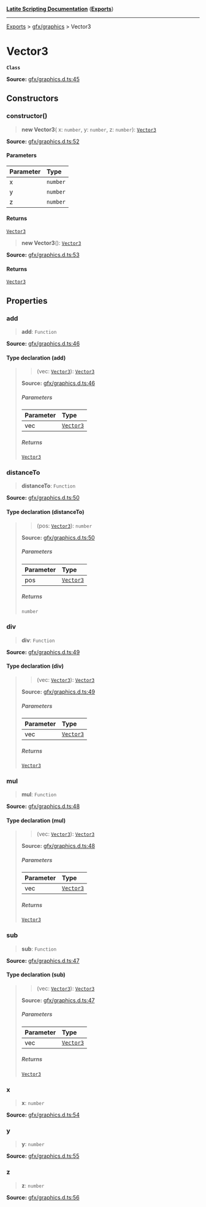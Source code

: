[**Latite Scripting Documentation**](../../README.md) ([**Exports**](../../exports.md))

---

[Exports](../../exports.md) > [gfx/graphics](../index.md) > Vector3

# Vector3

**`Class`**

**Source:** [gfx/graphics.d.ts:45](https://github.com/LatiteScripting/latitescripting.github.io/blob/303196e/definitions/gfx/graphics.d.ts#L45)

## Constructors

### constructor()

> **new Vector3**(
> x: `number`,
> y: `number`,
> z: `number`): [`Vector3`](class.Vector3.md)

**Source:** [gfx/graphics.d.ts:52](https://github.com/LatiteScripting/latitescripting.github.io/blob/303196e/definitions/gfx/graphics.d.ts#L52)

#### Parameters

| Parameter | Type     |
| :-------- | :------- |
| x         | `number` |
| y         | `number` |
| z         | `number` |

#### Returns

[`Vector3`](class.Vector3.md)

> **new Vector3**(): [`Vector3`](class.Vector3.md)

**Source:** [gfx/graphics.d.ts:53](https://github.com/LatiteScripting/latitescripting.github.io/blob/303196e/definitions/gfx/graphics.d.ts#L53)

#### Returns

[`Vector3`](class.Vector3.md)

## Properties

### add

> **add**: `Function`

**Source:** [gfx/graphics.d.ts:46](https://github.com/LatiteScripting/latitescripting.github.io/blob/303196e/definitions/gfx/graphics.d.ts#L46)

#### Type declaration (add)

> > (vec: [`Vector3`](class.Vector3.md)): [`Vector3`](class.Vector3.md)
>
> **Source:** [gfx/graphics.d.ts:46](https://github.com/LatiteScripting/latitescripting.github.io/blob/303196e/definitions/gfx/graphics.d.ts#L46)
>
> ##### Parameters
>
> | Parameter | Type                          |
> | :-------- | :---------------------------- |
> | vec       | [`Vector3`](class.Vector3.md) |
>
> ##### Returns
>
> [`Vector3`](class.Vector3.md)

### distanceTo

> **distanceTo**: `Function`

**Source:** [gfx/graphics.d.ts:50](https://github.com/LatiteScripting/latitescripting.github.io/blob/303196e/definitions/gfx/graphics.d.ts#L50)

#### Type declaration (distanceTo)

> > (pos: [`Vector3`](class.Vector3.md)): `number`
>
> **Source:** [gfx/graphics.d.ts:50](https://github.com/LatiteScripting/latitescripting.github.io/blob/303196e/definitions/gfx/graphics.d.ts#L50)
>
> ##### Parameters
>
> | Parameter | Type                          |
> | :-------- | :---------------------------- |
> | pos       | [`Vector3`](class.Vector3.md) |
>
> ##### Returns
>
> `number`

### div

> **div**: `Function`

**Source:** [gfx/graphics.d.ts:49](https://github.com/LatiteScripting/latitescripting.github.io/blob/303196e/definitions/gfx/graphics.d.ts#L49)

#### Type declaration (div)

> > (vec: [`Vector3`](class.Vector3.md)): [`Vector3`](class.Vector3.md)
>
> **Source:** [gfx/graphics.d.ts:49](https://github.com/LatiteScripting/latitescripting.github.io/blob/303196e/definitions/gfx/graphics.d.ts#L49)
>
> ##### Parameters
>
> | Parameter | Type                          |
> | :-------- | :---------------------------- |
> | vec       | [`Vector3`](class.Vector3.md) |
>
> ##### Returns
>
> [`Vector3`](class.Vector3.md)

### mul

> **mul**: `Function`

**Source:** [gfx/graphics.d.ts:48](https://github.com/LatiteScripting/latitescripting.github.io/blob/303196e/definitions/gfx/graphics.d.ts#L48)

#### Type declaration (mul)

> > (vec: [`Vector3`](class.Vector3.md)): [`Vector3`](class.Vector3.md)
>
> **Source:** [gfx/graphics.d.ts:48](https://github.com/LatiteScripting/latitescripting.github.io/blob/303196e/definitions/gfx/graphics.d.ts#L48)
>
> ##### Parameters
>
> | Parameter | Type                          |
> | :-------- | :---------------------------- |
> | vec       | [`Vector3`](class.Vector3.md) |
>
> ##### Returns
>
> [`Vector3`](class.Vector3.md)

### sub

> **sub**: `Function`

**Source:** [gfx/graphics.d.ts:47](https://github.com/LatiteScripting/latitescripting.github.io/blob/303196e/definitions/gfx/graphics.d.ts#L47)

#### Type declaration (sub)

> > (vec: [`Vector3`](class.Vector3.md)): [`Vector3`](class.Vector3.md)
>
> **Source:** [gfx/graphics.d.ts:47](https://github.com/LatiteScripting/latitescripting.github.io/blob/303196e/definitions/gfx/graphics.d.ts#L47)
>
> ##### Parameters
>
> | Parameter | Type                          |
> | :-------- | :---------------------------- |
> | vec       | [`Vector3`](class.Vector3.md) |
>
> ##### Returns
>
> [`Vector3`](class.Vector3.md)

### x

> **x**: `number`

**Source:** [gfx/graphics.d.ts:54](https://github.com/LatiteScripting/latitescripting.github.io/blob/303196e/definitions/gfx/graphics.d.ts#L54)

### y

> **y**: `number`

**Source:** [gfx/graphics.d.ts:55](https://github.com/LatiteScripting/latitescripting.github.io/blob/303196e/definitions/gfx/graphics.d.ts#L55)

### z

> **z**: `number`

**Source:** [gfx/graphics.d.ts:56](https://github.com/LatiteScripting/latitescripting.github.io/blob/303196e/definitions/gfx/graphics.d.ts#L56)
